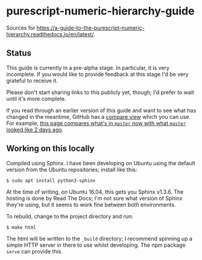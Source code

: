 # purescript-numeric-hierarchy-guide

Sources for <https://a-guide-to-the-purescript-numeric-hierarchy.readthedocs.io/en/latest/>.

## Status

This guide is currently in a pre-alpha stage. In particular, it is very
incomplete. If you would like to provide feedback at this stage I'd be very
grateful to receive it.

Please don't start sharing links to this publicly yet, though; I'd prefer to
wait until it's more complete.

If you read through an earlier version of this guide and want to see what has
changed in the meantime, GitHub has a [compare
view](https://help.github.com/articles/comparing-commits-across-time/) which
you can use. For example, [this page compares what's in `master` now with what
`master` looked like 2 days ago](https://github.com/hdgarrood/purescript-numeric-hierarchy-guide/compare/master@%7B2day%7D...master).

## Working on this locally

Compiled using Sphinx. I have been developing on Ubuntu using the default
version from the Ubuntu repositories; install like this:

```
$ sudo apt install python3-sphinx
```

At the time of writing, on Ubuntu 16.04, this gets you Sphinx v1.3.6. The
hosting is done by Read The Docs; I'm not sure what version of Sphinx they're
using, but it seems to work fine between both environments.

To rebuild, change to the project directory and run:

```
$ make html
```

The html will be written to the `_build` directory; I recommend spinning up a
simple HTTP server in there to use whilst developing. The npm package `serve`
can provide this.
